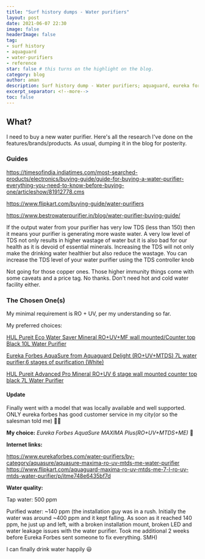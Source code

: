 ```yaml
---
title: "Surf history dumps - Water purifiers"
layout: post
date: 2021-06-07 22:30
image: false
headerImage: false
tag:
- surf history
- aquaguard
- water-purifiers
- reference
star: false # this turns on the highlight on the blog. 
category: blog
author: aman
description: Surf history dump - Water purifiers; aquaguard, eureka forbes, kent, pure it, etc
excerpt_separator: <!--more-->
toc: false
---
```


## What?

I need to buy a new water purifier. Here's all the research I've done on the features/brands/products. As usual, dumping it in the blog for posterity.

<!--more-->

### Guides

<https://timesofindia.indiatimes.com/most-searched-products/electronics/buying-guide/guide-for-buying-a-water-purifier-everything-you-need-to-know-before-buying-one/articleshow/81912778.cms>

<https://www.flipkart.com/buying-guide/water-purifiers>

<https://www.bestrowaterpurifier.in/blog/water-purifier-buying-guide/>

If the output water from your purifier has very low TDS (less than 150) then it means your purifier is generating more waste water. A very low level of TDS not only results in higher wastage of water but it is also bad for our health as it is devoid of essential minerals. Increasing the TDS will not only make the drinking water healthier but also reduce the wastage. You can increase the TDS level of your water purifier using the TDS controller knob

Not going for those copper ones. Those higher immunity things come with some caveats and a price tag. No thanks.
Don't need hot and cold water facility either.

### The Chosen One(s)

My minimal requirement is RO + UV, per my understanding so far.

My preferred choices:

[HUL Pureit Eco Water Saver Mineral RO+UV+MF wall mounted/Counter top Black 10L Water Purifier](https://www.amazon.in/dp/B08BJN4MP3)

[Eureka Forbes AquaSure from Aquaguard Delight (RO+UV+MTDS) 7L water purifier,6 stages of purification (White)](https://www.amazon.in/dp/B07SQX4GHH)

[HUL Pureit Advanced Pro Mineral RO+UV 6 stage wall mounted counter top black 7L Water Purifier](https://www.amazon.in/dp/B08B27R8MP)

#### Update

Finally went with a model that was locally available and well supported. ONLY eureka forbes has good customer service in my city(or so the salesman told me) :man_shrugging:

**My choice:** _Eureka Forbes AquaSure MAXIMA Plus(RO+UV+MTDS+ME)_ :star2:

**Internet links:**

<https://www.eurekaforbes.com/water-purifiers/by-category/aquasure/aquasure-maxima-ro-uv-mtds-me-water-purifier>
<https://www.flipkart.com/aquaguard-maxima-ro-uv-mtds-me-7-l-ro-uv-mtds-water-purifier/p/itme748e6435bf7d>

**Water quality:**

Tap water: 500 ppm

Purified water: ~140 ppm (the installation guy was in a rush. Initially the water was around ~400 ppm and it kept falling. As soon as it reached 140 ppm, he just up and left, with a broken installation mount, broken LED and water leakage issues with the water purifier. Took me additional 2 weeks before Eureka Forbes sent someone to fix everything. SMH)

I can finally drink water happily :smiley: